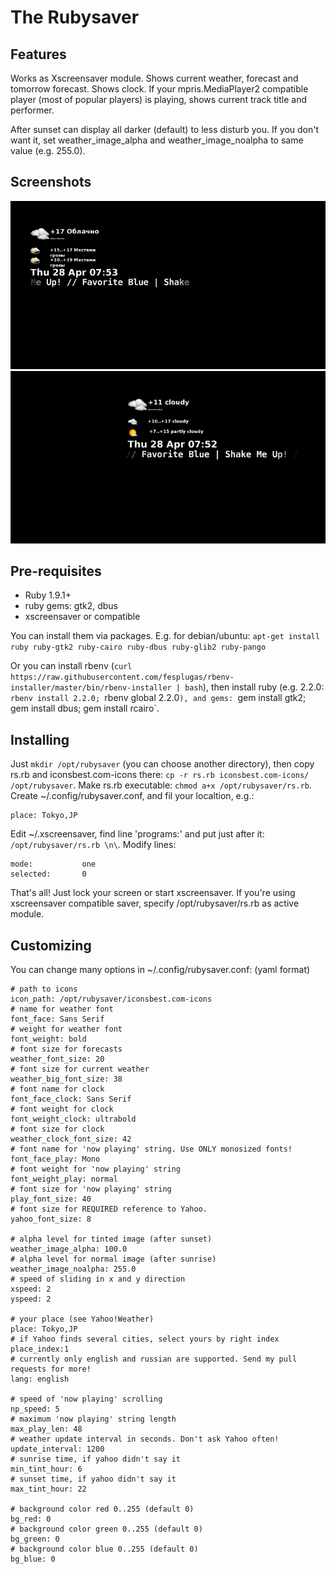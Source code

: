 The Rubysaver
=============

Features
--------

Works as Xscreensaver module. Shows current weather, forecast and tomorrow forecast. Shows clock. If your mpris.MediaPlayer2 compatible player (most of popular players) is playing, shows current track title and performer.

After sunset can display all darker (default) to less disturb you. If you don't want it, set weather_image_alpha and weather_image_noalpha to same value (e.g. 255.0).

Screenshots
-----------

![rus](rubysaver-ru.png)
![eng](rubysaver-eng.png)

Pre-requisites
--------------

- Ruby 1.9.1+
- ruby gems: gtk2, dbus
- xscreensaver or compatible

You can install them via packages. E.g. for debian/ubuntu: `apt-get install ruby ruby-gtk2 ruby-cairo ruby-dbus ruby-glib2 ruby-pango`

Or you can install rbenv (`curl https://raw.githubusercontent.com/fesplugas/rbenv-installer/master/bin/rbenv-installer | bash`), then
install ruby (e.g. 2.2.0: `rbenv install 2.2.0; `rbenv global 2.2.0`), and gems: `gem install gtk2; gem install dbus; gem install rcairo`.

Installing
----------

Just `mkdir /opt/rubysaver` (you can choose another directory), then copy rs.rb and iconsbest.com-icons there:
`cp -r rs.rb iconsbest.com-icons/ /opt/rubysaver`. Make rs.rb executable: `chmod a+x /opt/rubysaver/rs.rb`.
Create ~/.config/rubysaver.conf, and fil your localtion, e.g.:

```
place: Tokyo,JP
```

Edit ~/.xscreensaver, find line 'programs:' and put just after it: `/opt/rubysaver/rs.rb \n\`. Modify lines:

```
mode:           one
selected:       0
```

That's all! Just lock your screen or start xscreensaver. If you're using xscreensaver compatible saver,
specify /opt/rubysaver/rs.rb as active module.


Customizing
-----------

You can change many options in ~/.config/rubysaver.conf: (yaml format)

```
# path to icons
icon_path: /opt/rubysaver/iconsbest.com-icons
# name for weather font
font_face: Sans Serif
# weight for weather font
font_weight: bold
# font size for forecasts
weather_font_size: 20
# font size for current weather
weather_big_font_size: 38
# font name for clock
font_face_clock: Sans Serif
# font weight for clock
font_weight_clock: ultrabold
# font size for clock
weather_clock_font_size: 42
# font name for 'now playing' string. Use ONLY monosized fonts!
font_face_play: Mono
# font weight for 'now playing' string
font_weight_play: normal
# font size for 'now playing' string
play_font_size: 40
# font size for REQUIRED reference to Yahoo.
yahoo_font_size: 8

# alpha level for tinted image (after sunset)
weather_image_alpha: 100.0
# alpha level for normal image (after sunrise)
weather_image_noalpha: 255.0
# speed of sliding in x and y direction
xspeed: 2
yspeed: 2

# your place (see Yahoo!Weather)
place: Tokyo,JP
# if Yahoo finds several cities, select yours by right index
place_index:1
# currently only english and russian are supported. Send my pull requests for more!
lang: english

# speed of 'now playing' scrolling
np_speed: 5
# maximum 'now playing' string length
max_play_len: 48
# weather update interval in seconds. Don't ask Yahoo often!
update_interval: 1200
# sunrise time, if yahoo didn't say it
min_tint_hour: 6
# sunset time, if yahoo didn't say it
max_tint_hour: 22

# background color red 0..255 (default 0)
bg_red: 0
# background color green 0..255 (default 0)
bg_green: 0
# background color blue 0..255 (default 0)
bg_blue: 0
```

